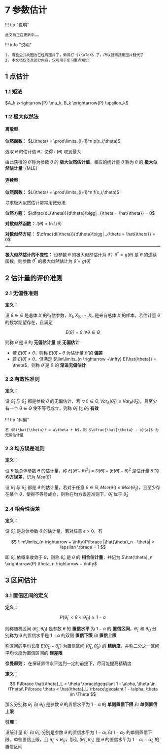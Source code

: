 # 7 参数估计

!!! tip "说明"

    此文档正在更新中……

!!! info "说明"

    1. 有些公式块因为已经有图片了，懒得打 $\KaTeX$ 了，所以就直接用图片替代了
    2. 本文档仅涉及部分内容，仅可用于复习重点知识

## 1 点估计

### 1.1 矩法

$A_k \xrightarrow{P} \mu_k, B_k \xrightarrow{P} \upsilon_k$

### 1.2 极大似然法

#### 离散型

**似然函数：** $L(\theta) = \prod\limits_{i=1}^n p(x_i;\theta)$

选取 $\theta$ 的估计值 $\hat{\theta}$，使得 $L(\theta)$ 取到最大

由此获得的 $\hat{\theta}$ 称为参数 $\theta$ 的 **极大似然估计值**，相应的统计量 $\hat{\theta}$ 称为 $\theta$ 的 **极大似然估计量**（MLE）

#### 连续型

**似然函数：** $L(\theta) = \prod\limits_{i=1}^n f(x_i;\theta)$

寻求极大似然估计常常用微分法

**似然方程：** $\dfrac{dL(\theta)}{d\theta}\bigg| _{\theta = \hat{\theta}} = 0$

**对数似然函数：** $l(\theta) = \ln L(\theta)$

**对数似然方程：** $\dfrac{dl(\theta)}{d\theta}\bigg| _{\theta = \hat{\theta}} = 0$

---

**极大似然估计的不变性：** 设参数 $\theta$ 的极大似然估计为 $\hat{\theta}$，$\theta^* = g(\theta)$ 是 $\theta$ 的连续函数，则参数 $\theta^*$ 的极大似然估计为 $\hat{\theta} = g(\hat{\theta})$

## 2 估计量的评价准则

### 2.1 无偏性准则

**定义：**

设 $\theta \in \Theta$ 是总体 $X$ 的待估参数，$X_1,X_2,\cdots,X_n$ 是来自总体 $X$ 的样本。若估计量 $\hat{\theta}$ 的数学期望存在，且满足

$$
E(\hat{\theta}) = \theta, \forall\theta \in \Theta
$$

则称 $\hat{\theta}$ 是 $\theta$ 的 **无偏估计量** 或 **无偏估计**

- 若 $E(\hat{\theta}) \not ={\theta}$，则称 $E(\hat{\theta}) - \theta$ 为估计量 $\hat{\theta}$ 的 **偏差**
- 若 $E(\hat{\theta}) \not ={\theta}$，但满足 $\lim\limits_{n \rightarrow +\infty} E(\hat{\theta}) = \theta$，则称 $\hat{\theta}$ 是 $\theta$ 的 **渐进无偏估计**

### 2.2 有效性准则

**定义：**

设 $\hat{\theta}_1$ 与 $\hat{\theta}_2$ 都是参数 $\theta$ 的无偏估计，若 $\forall \theta \in \Theta, Var_\theta(\hat{\theta}_1) \leqslant Var_\theta(\hat{\theta}_2)$，且至少有一个 $\theta \in \Theta$ 使不等号成立，则称 $\hat{\theta}_1$ 比 $\hat{\theta}_2$ **有效**

!!! tip "纠偏"

    若 $E(\hat{\theta}) = a\theta + b$，则 $\dfrac{\hat{\theta} - b}{a}$ 为无偏估计量

### 2.3 均方误差准则

**定义：**

设 $\hat\theta$ 是总体参数 $\theta$ 的估计量，称 $E[(\hat{\theta} - \theta)^2] = D(\hat{\theta}) + (E(\hat{\theta}) - \theta)^2$ 是估计量 $\hat{\theta}$ 的 **均方误差**，记为 $Mse(\hat{\theta})$

设 $\hat{\theta}_1$ 与 $\hat{\theta}_2$ 都是 $\theta$ 的估计量，若对于任意 $\theta \in \Theta, Mse(\hat{\theta}_1) \leqslant Mse(\hat{\theta}_2)$，且至少存在某个 $\theta$，使得不等号成立，则称在均方误差准则下，$\hat{\theta}_1$ 优于 $\hat{\theta}_2$ 

### 2.4 相合性误差

**定义：**

设 $\hat{\theta}_n$ 是总体参数 $\theta$ 的估计量，若对任意 $\epsilon > 0$，有

$$
\lim\limits_{n \rightarrow + \infty}P\lbrace |\hat{\theta}_n - \theta| < \epsilon \rbrace = 1
$$

即 $\hat{\theta}_n$ 依概率收敛于 $\theta$，则称 $\hat{\theta}_n$ 是 $\theta$ 的 **相合估计量**，并记为 $\hat{\theta}_n \xrightarrow{P} \theta, n \rightarrow + \infty$

## 3 区间估计

### 3.1 置信区间的定义

**定义：**

$$
P\lbrace \hat{\theta}_L < \theta < \hat{\theta}_U \rbrace \geqslant 1 - \alpha
$$

则称随机区间 $(\hat{\theta}_L, \hat{\theta}_U)$ 是参数 $\theta$ 的 **置信水平** 为 $1 - \alpha$ 的 **置信区间**，$\hat{\theta}_L$ 和 $\hat{\theta}_U$ 分别称为 $\theta$ 的置信水平是 $1 - \alpha$ 的双侧 **置信下限** 和 **置信上限**

称区间的平均长度 $E(\hat{\theta}_U - \hat{\theta}_L)$ 为置信区间 $(\hat{\theta}_L, \hat{\theta}_U)$ 的 **精确度**，并称二分之一区间平均长度为置信区间的 **误差限**

**奈曼原则：** 在保证置信水平达到一定的前提下，尽可能提高精确度

**定义：**

$$
P\lbrace \hat{\theta}_L < \theta \rbrace\geqslant 1 - \alpha, \theta \in \Theta\\
P\lbrace \theta < \hat{\theta}_U \rbrace\geqslant 1 - \alpha, \theta \in \Theta
$$

那么分别称 $\hat{\theta}_L$ 和 $\hat{\theta}_U$ 是参数 $\theta$ 的置信水平为 $1 - \alpha$ 的 **单侧置信下限** 和 **单侧置信上限**

**引理：**

设统计量 $\hat{\theta}_L$ 和 $\hat{\theta}_U$ 分别是参数 $\theta$ 的置信水平为 $1 - \alpha_1$ 和  $1 - \alpha_2$ 的单侧置信下限、单侧置信上限，且 $\hat{\theta}_L < \hat{\theta}_U$，那么 $(\hat{\theta}_L,\hat{\theta}_U)$ 是 $\theta$ 的置信水平为 $1-\alpha_1-\alpha_2$ 的置信区间